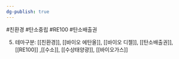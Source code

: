 ```yaml
---
dg-publish: true
---
```

#친환경 #탄소중립 #RE100 #탄소배출권 


5. 테마구분: [[친환경]], [[바이오 에탄올]], [[바이오 디젤]], [[탄소배출권]], [[RE100]] ,[[수소]], [[수상태양광]], [[바이오가스]]

